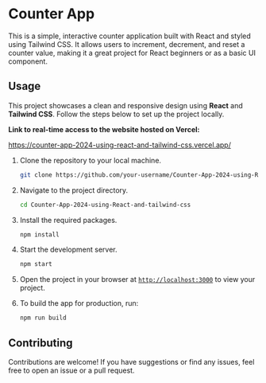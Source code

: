 # Counter App

This is a simple, interactive counter application built with React and styled using Tailwind CSS. It allows users to increment, decrement, and reset a counter value, making it a great project for React beginners or as a basic UI component.

## Usage

This project showcases a clean and responsive design using **React** and **Tailwind CSS**. Follow the steps below to set up the project locally.

**Link to real-time access to the website hosted on Vercel:**

https://counter-app-2024-using-react-and-tailwind-css.vercel.app/

1. Clone the repository to your local machine.
    ```sh
    git clone https://github.com/your-username/Counter-App-2024-using-React-and-tailwind-css.git
    ```

2. Navigate to the project directory.
    ```sh
    cd Counter-App-2024-using-React-and-tailwind-css
    ```

3. Install the required packages.
    ```sh
    npm install
    ```

4. Start the development server.
    ```sh
    npm start
    ```

5. Open the project in your browser at [`http://localhost:3000`](http://localhost:3000) to view your project.

6. To build the app for production, run:
    ```sh
    npm run build
    ```

## Contributing

Contributions are welcome! If you have suggestions or find any issues, feel free to open an issue or a pull request.
